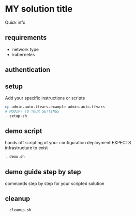 # MY solution title

Quick info 

## requirements
 - network type
 - kubernetes

## authentication


## setup
Add your specific instructions or scripts

```bash
cp admin.auto.tfvars.example admin.auto.tfvars
# MODIFY TO YOUR SETTINGS
. setup.sh
```

## demo script

hands off scripting of your configuration deployment EXPECTS infrastructure to exist

```bash
. demo.sh
```
## demo guide step by step

commands step by step for your scripted solution

## cleanup
```bash
. cleanup.sh
```
